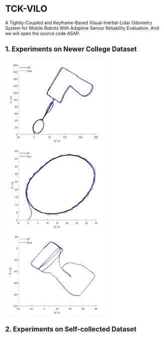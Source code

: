 # TCK-VILO
A Tightly-Coupled and Keyframe-Based Visual-Inertial-Lidar Odometry System for Mobile Robots With Adaptive Sensor Reliability Evaluation. And we will open the source code ASAP.

## 1. Experiments on Newer College Dataset
<img src="img/NC2.jpg" width="320" height="270"><img src="img/NC5.jpg" width="320" height="270"><img src="img/NC7.jpg" width="320" height="270"/>


## 2. Experiments on Self-collected Dataset
